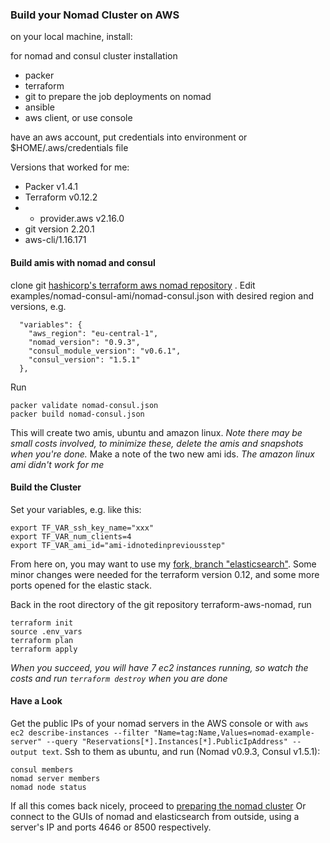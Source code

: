 ### Build your Nomad Cluster on AWS
on your local machine, install:

for nomad and consul cluster installation
* packer
* terraform
* git
to prepare the job deployments on nomad
* ansible
* aws client, or use console

have an aws account, put credentials into environment or $HOME/.aws/credentials file

Versions that worked for me:
  *  Packer v1.4.1
  *  Terraform v0.12.2
  *  + provider.aws v2.16.0
  *  git version 2.20.1
  *  aws-cli/1.16.171

#### Build amis with nomad and consul 

clone git [hashicorp's terraform aws nomad repository](https://github.com/hashicorp/terraform-aws-nomad.git) . Edit examples/nomad-consul-ami/nomad-consul.json with desired region and versions, e.g.
```
  "variables": {
    "aws_region": "eu-central-1",
    "nomad_version": "0.9.3",
    "consul_module_version": "v0.6.1",
    "consul_version": "1.5.1"
  },
```
Run 
```
packer validate nomad-consul.json
packer build nomad-consul.json
``` 
This will create two amis, ubuntu and amazon linux. *Note there may be small costs involved, to minimize these, delete the amis and snapshots when you're done.*
Make a note of the two new ami ids. *The amazon linux ami didn't work for me*
#### Build the Cluster
Set your variables, e.g. like this:
```
export TF_VAR_ssh_key_name="xxx"
export TF_VAR_num_clients=4
export TF_VAR_ami_id="ami-idnotedinpreviousstep"
``` 
From here on, you may want to use my [fork, branch "elasticsearch"](https://github.com/ynux/terraform-aws-nomad/tree/elasticsearch). Some minor changes were needed for the terraform version 0.12, and some more ports opened for the elastic stack.

Back in the root directory of the git repository terraform-aws-nomad, run 
```
terraform init
source .env_vars
terraform plan
terraform apply
```

*When you succeed, you will have 7 ec2 instances running, so watch the costs and run `terraform destroy` when you are done*

#### Have a Look

Get the public IPs of your nomad servers in the AWS console or with `aws ec2 describe-instances --filter "Name=tag:Name,Values=nomad-example-server" --query "Reservations[*].Instances[*].PublicIpAddress" --output text`. Ssh to them as ubuntu, and run (Nomad v0.9.3, Consul v1.5.1):
 
```
consul members
nomad server members
nomad node status
```
If all this comes back nicely, proceed to [preparing the nomad cluster](../nomad_prepare)
Or connect to the GUIs of nomad and elasticsearch from outside, using a server's IP and ports 4646 or 8500 respectively.


